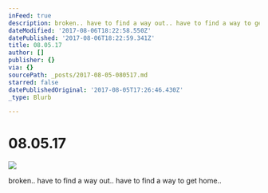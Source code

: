 ```yaml
---
inFeed: true
description: broken.. have to find a way out.. have to find a way to get home..
dateModified: '2017-08-06T18:22:58.550Z'
datePublished: '2017-08-06T18:22:59.341Z'
title: 08.05.17
author: []
publisher: {}
via: {}
sourcePath: _posts/2017-08-05-080517.md
starred: false
datePublishedOriginal: '2017-08-05T17:26:46.430Z'
_type: Blurb

---
```

# 08.05.17
![](https://the-grid-user-content.s3-us-west-2.amazonaws.com/9220b7f6-5c65-46d9-a431-4c50e2d7d363.jpg)

broken.. have to find a way out.. have to find a way to get home..
